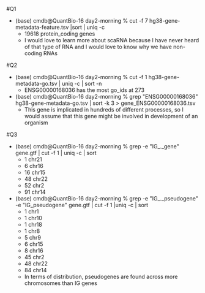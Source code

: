 #Q1
- (base) cmdb@QuantBio-16 day2-morning % cut -f 7 hg38-gene-metadata-feature.tsv |sort | uniq -c
    - 19618 protein_coding genes
    - I would love to learn more about scaRNA because I have never heard of that type of RNA and I would love to know why we have non-coding RNAs

#Q2
-  (base) cmdb@QuantBio-16 day2-morning % cut -f 1 hg38-gene-metadata-go.tsv | uniq -c | sort -n
    - ENSG00000168036 has the most go_ids at 273
- (base) cmdb@QuantBio-16 day2-morning % grep "ENSG00000168036" hg38-gene-metadata-go.tsv | sort -k 3 > gene_ENSG00000168036.tsv
    - This gene is implicated in hundreds of different processes, so I would assume that this gene might be involved in development of an organism

#Q3
- (base) cmdb@QuantBio-16 day2-morning % grep -e "IG_._gene" gene.gtf | cut -f 1 |   uniq -c | sort
    - 1 chr21
    - 6 chr16
    - 16 chr15
    - 48 chr22
    - 52 chr2
    - 91 chr14
- (base) cmdb@QuantBio-16 day2-morning % grep -e "IG_._pseudogene" -e "IG_pseudogene" gene.gtf | cut -f 1 |uniq -c | sort
    - 1 chr1
    - 1 chr10
    - 1 chr18
    - 1 chr8
    - 5 chr9
    - 6 chr15
    - 8 chr16
    - 45 chr2
    - 48 chr22
    - 84 chr14
    - In terms of distribution, pseudogenes are found across more chromosomes than IG genes

    